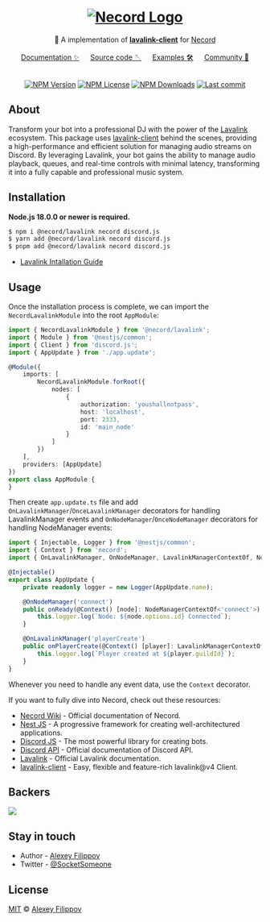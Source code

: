 <div align="center">
   <h1>
       <a href="#"><img src="https://necord.org/img/logo.png" alt ="Necord Logo"></a>
   </h1>
   🎵 A implementation of <b><a href="https://github.com/Tomato6966/lavalink-client"> lavalink-client</a></b> for <a href="https://necord.org">Necord</a>
   <br/><br/>
   <a href="https://necord.org">Documentation ✨</a> &emsp; <a href="https://github.com/necordjs/necord">Source code 🪡</a> &emsp; <a href="https://github.com/necordjs/samples">Examples 🛠️</a> &emsp; <a href="https://discord.gg/mcBYvMTnwP">Community 💬</a>
</div>


<br/>

<p align="center">
    <a href='https://img.shields.io/npm/v/necord'><img src="https://img.shields.io/npm/v/necord" alt="NPM Version" /></a>
    <a href='https://img.shields.io/npm/l/necord'><img src="https://img.shields.io/npm/l/necord" alt="NPM License" /></a>
    <a href='https://img.shields.io/npm/dm/necord'><img src="https://img.shields.io/npm/dm/necord" alt="NPM Downloads" /></a>
    <a href='https://img.shields.io/github/last-commit/necordjs/necord'><img src="https://img.shields.io/github/last-commit/SocketSomeone/necord" alt="Last commit" /></a>
</p>

## About

Transform your bot into a professional DJ with the power of the [Lavalink](https://lavalink.dev/) ecosystem. This package
uses [lavalink-client](https://github.com/Tomato6966/lavalink-client) behind the scenes, providing a high-performance and efficient solution
for managing audio streams on Discord. By leveraging Lavalink, your bot gains the ability to manage audio playback, queues, and real-time
controls with minimal latency, transforming it into a fully capable and professional music system.

## Installation

**Node.js 18.0.0 or newer is required.**

```bash
$ npm i @necord/lavalink necord discord.js
$ yarn add @necord/lavalink necord discord.js
$ pnpm add @necord/lavalink necord discord.js
```

- [Lavalink Intallation Guide](https://lavalink.dev/getting-started/index.html)

## Usage

Once the installation process is complete, we can import the `NecordLavalinkModule` into the root `AppModule`:

```typescript
import { NecordLavalinkModule } from '@necord/lavalink';
import { Module } from '@nestjs/common';
import { Client } from 'discord.js';
import { AppUpdate } from './app.update';

@Module({
    imports: [
        NecordLavalinkModule.forRoot({
            nodes: [
                {
                    authorization: 'youshallnotpass',
                    host: 'localhost',
                    port: 2333,
                    id: 'main_node'
                }
            ]
        })
    ],
    providers: [AppUpdate]
})
export class AppModule {
}
```

Then create `app.update.ts` file and add `OnLavalinkManager`/`OnceLavalinkManager` decorators for handling LavalinkManager events and
`OnNodeManager`/`OnceNodeManager` decorators for handling NodeManager events:

```typescript
import { Injectable, Logger } from '@nestjs/common';
import { Context } from 'necord';
import { OnLavalinkManager, OnNodeManager, LavalinkManagerContextOf, NodeManagerContextOf } from '@necord/lavalink';

@Injectable()
export class AppUpdate {
    private readonly logger = new Logger(AppUpdate.name);

    @OnNodeManager('connect')
    public onReady(@Context() [node]: NodeManagerContextOf<'connect'>) {
        this.logger.log(`Node: ${node.options.id} Connected`);
    }

    @OnLavalinkManager('playerCreate')
    public onPlayerCreate(@Context() [player]: LavalinkManagerContextOf<'playerCreate'>) {
        this.logger.log(`Player created at ${player.guildId}`);
    }
}
```

Whenever you need to handle any event data, use the `Context` decorator.

If you want to fully dive into Necord, check out these resources:

* [Necord Wiki](https://necord.org) - Official documentation of Necord.
* [Nest JS](https://docs.nestjs.com) - A progressive framework for creating well-architectured applications.
* [Discord JS](https://discord.js.org) - The most powerful library for creating bots.
* [Discord API](https://discord.com/developers/docs) - Official documentation of Discord API.
* [Lavalink](https://lavalink.dev/) - Official Lavalink documentation.
* [lavalink-client](https://github.com/Tomato6966/lavalink-client) - Easy, flexible and feature-rich lavalink@v4 Client.

## Backers

<a href="https://opencollective.com/necord" target="_blank"><img src="https://opencollective.com/necord/backers.svg?width=1000"></a>

## Stay in touch

* Author - [Alexey Filippov](https://t.me/socketsomeone)
* Twitter - [@SocketSomeone](https://twitter.com/SocketSomeone)

## License

[MIT](https://github.com/necordjs/necord/blob/master/LICENSE) © [Alexey Filippov](https://github.com/SocketSomeone)

